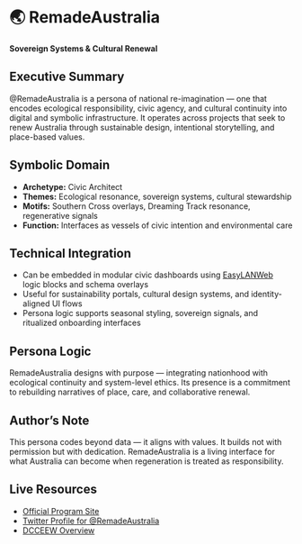 # 🌏 RemadeAustralia

**Sovereign Systems & Cultural Renewal**

## Executive Summary  
@RemadeAustralia is a persona of national re-imagination — one that encodes ecological responsibility, civic agency, and cultural continuity into digital and symbolic infrastructure. It operates across projects that seek to renew Australia through sustainable design, intentional storytelling, and place-based values.

## Symbolic Domain  
- **Archetype:** Civic Architect  
- **Themes:** Ecological resonance, sovereign systems, cultural stewardship  
- **Motifs:** Southern Cross overlays, Dreaming Track resonance, regenerative signals  
- **Function:** Interfaces as vessels of civic intention and environmental care

## Technical Integration  
- Can be embedded in modular civic dashboards using [EasyLANWeb](https://github.com/Willtech/easylanweb) logic blocks and schema overlays  
- Useful for sustainability portals, cultural design systems, and identity-aligned UI flows  
- Persona logic supports seasonal styling, sovereign signals, and ritualized onboarding interfaces

## Persona Logic  
RemadeAustralia designs with purpose — integrating nationhood with ecological continuity and system-level ethics. Its presence is a commitment to rebuilding narratives of place, care, and collaborative renewal.

## Author’s Note  
This persona codes beyond data — it aligns with values. It builds not with permission but with dedication. RemadeAustralia is a living interface for what Australia can become when regeneration is treated as responsibility.

## Live Resources  
- [Official Program Site](https://www.remade.org.au/)  
- [Twitter Profile for @RemadeAustralia](https://twitter.com/RemadeAustralia)  
- [DCCEEW Overview](https://www.dcceew.gov.au/environment/protection/waste/consumers/remade-in-australia)
